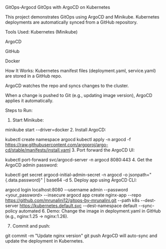 GitOps-Argocd
GitOps with ArgoCD on Kubernetes

This project demonstrates GitOps using ArgoCD and Minikube. Kubernetes deployments are automatically synced from a GitHub repository.

Tools Used:
Kubernetes (Minikube)

ArgoCD

GitHub

Docker

How It Works:
Kubernetes manifest files (deployment.yaml, service.yaml) are stored in a GitHub repo.

ArgoCD watches the repo and syncs changes to the cluster.

When a change is pushed to Git (e.g., updating image version), ArgoCD applies it automatically.

Steps to Run:
1. Start Minikube:

minikube start --driver=docker
2. Install ArgoCD:

kubectl create namespace argocd
kubectl apply -n argocd -f https://raw.githubusercontent.com/argoproj/argo-cd/stable/manifests/install.yaml
3. Port forward the ArgoCD UI:

kubectl port-forward svc/argocd-server -n argocd 8080:443
4. Get the ArgoCD admin password:

kubectl get secret argocd-initial-admin-secret -n argocd -o jsonpath="{.data.password}" | base64 -d
5. Deploy app using ArgoCD CLI:

argocd login localhost:8080 --username admin --password <your_password> --insecure
argocd app create nginx-app --repo https://github.com/mrunalini12/gitops-by-mrunalini.git --path k8s --dest-server https://kubernetes.default.svc --dest-namespace default --sync-policy automated
6. Demo:
Change the image in deployment.yaml in GitHub (e.g., nginx:1.25 → nginx:1.26).

7. Commit and push:

git commit -m "Update nginx version"
git push
ArgoCD will auto-sync and update the deployment in Kubernetes.

